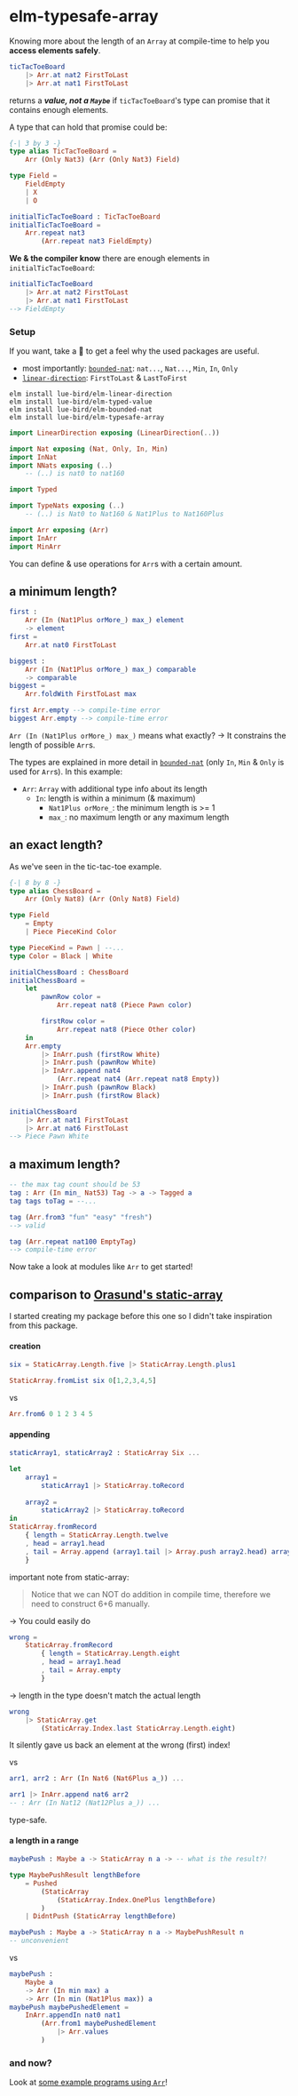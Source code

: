 # elm-typesafe-array

Knowing more about the length of an `Array` at compile-time to help you **access elements safely**.

```elm
ticTacToeBoard
    |> Arr.at nat2 FirstToLast
    |> Arr.at nat1 FirstToLast
```

returns a **_value, not a `Maybe`_** if `ticTacToeBoard`'s type can promise that it contains enough elements.

A type that can hold that promise could be:

```elm
{-| 3 by 3 -}
type alias TicTacToeBoard =
    Arr (Only Nat3) (Arr (Only Nat3) Field)

type Field =
    FieldEmpty
    | X
    | O

initialTicTacToeBoard : TicTacToeBoard
initialTicTacToeBoard =
    Arr.repeat nat3
        (Arr.repeat nat3 FieldEmpty)
```

**We & the compiler know** there are enough elements in `initialTicTacToeBoard`:

```elm
initialTicTacToeBoard
    |> Arr.at nat2 FirstToLast
    |> Arr.at nat1 FirstToLast
--> FieldEmpty
```

### Setup

If you want, take a 👀 to get a feel why the used packages are useful.
- most importantly: [`bounded-nat`][bounded-nat]: `nat...`, `Nat...`, `Min`, `In`, `Only`
- [`linear-direction`][linear-direction]: `FirstToLast` & `LastToFirst`

```noformatingplease
elm install lue-bird/elm-linear-direction
elm install lue-bird/elm-typed-value
elm install lue-bird/elm-bounded-nat
elm install lue-bird/elm-typesafe-array
```

```elm
import LinearDirection exposing (LinearDirection(..))

import Nat exposing (Nat, Only, In, Min)
import InNat
import NNats exposing (..)
    -- (..) is nat0 to nat160

import Typed

import TypeNats exposing (..)
    -- (..) is Nat0 to Nat160 & Nat1Plus to Nat160Plus

import Arr exposing (Arr)
import InArr
import MinArr
```

You can define & use operations for `Arr`s with a certain amount.

## a minimum length?

```elm
first :
    Arr (In (Nat1Plus orMore_) max_) element
    -> element
first =
    Arr.at nat0 FirstToLast

biggest :
    Arr (In (Nat1Plus orMore_) max_) comparable
    -> comparable
biggest =
    Arr.foldWith FirstToLast max

first Arr.empty --> compile-time error
biggest Arr.empty --> compile-time error
```

`Arr (In (Nat1Plus orMore_) max_)` means what exactly?
→ It constrains the length of possible `Arr`s.

The types are explained in more detail in [`bounded-nat`][bounded-nat] (only `In`, `Min` & `Only` is used for `Arr`s). In this example:

- `Arr`: `Array` with additional type info about its length
    - `In`: length is within a minimum (& maximum)
        - `Nat1Plus orMore_`: the minimum length is >= 1
        - `max_`: no maximum length or any maximum length

## an exact length?

As we've seen in the tic-tac-toe example.

```elm
{-| 8 by 8 -}
type alias ChessBoard =
    Arr (Only Nat8) (Arr (Only Nat8) Field)

type Field
    = Empty
    | Piece PieceKind Color

type PieceKind = Pawn | --...
type Color = Black | White

initialChessBoard : ChessBoard
initialChessBoard =
    let
        pawnRow color =
            Arr.repeat nat8 (Piece Pawn color)

        firstRow color =
            Arr.repeat nat8 (Piece Other color)
    in
    Arr.empty
        |> InArr.push (firstRow White)
        |> InArr.push (pawnRow White)
        |> InArr.append nat4
            (Arr.repeat nat4 (Arr.repeat nat8 Empty))
        |> InArr.push (pawnRow Black)
        |> InArr.push (firstRow Black)

initialChessBoard
    |> Arr.at nat1 FirstToLast
    |> Arr.at nat6 FirstToLast
--> Piece Pawn White
```


## a maximum length?
  
```elm
-- the max tag count should be 53
tag : Arr (In min_ Nat53) Tag -> a -> Tagged a
tag tags toTag = --...

tag (Arr.from3 "fun" "easy" "fresh")
--> valid

tag (Arr.repeat nat100 EmptyTag)
--> compile-time error
```

Now take a look at modules like `Arr` to get started!

## comparison to [Orasund's static-array][static-array]

I started creating my package before this one so I didn't take inspiration from this package.

#### creation

```elm
six = StaticArray.Length.five |> StaticArray.Length.plus1

StaticArray.fromList six 0[1,2,3,4,5]
```
vs
```elm
Arr.from6 0 1 2 3 4 5
```
#### appending
```elm
staticArray1, staticArray2 : StaticArray Six ...

let
    array1 =
        staticArray1 |> StaticArray.toRecord
    
    array2 =
        staticArray2 |> StaticArray.toRecord
in
StaticArray.fromRecord
    { length = StaticArray.Length.twelve
    , head = array1.head
    , tail = Array.append (array1.tail |> Array.push array2.head) array2.tail
    }
```
important note from static-array:

> Notice that we can NOT do addition in compile time, therefore we need to construct 6+6 manually.

→ You could easily do

```elm
wrong =
    StaticArray.fromRecord
        { length = StaticArray.Length.eight
        , head = array1.head
        , tail = Array.empty
        }
```

→ length in the type doesn't match the actual length

```elm
wrong
    |> StaticArray.get
        (StaticArray.Index.last StaticArray.Length.eight)
```

It silently gave us back an element at the wrong (first) index!

vs

```elm
arr1, arr2 : Arr (In Nat6 (Nat6Plus a_)) ...

arr1 |> InArr.append nat6 arr2
-- : Arr (In Nat12 (Nat12Plus a_)) ...
```

type-safe.

#### a length in a range

```elm
maybePush : Maybe a -> StaticArray n a -> -- what is the result?!

type MaybePushResult lengthBefore
    = Pushed
        (StaticArray    
            (StaticArray.Index.OnePlus lengthBefore)
        )
    | DidntPush (StaticArray lengthBefore)

maybePush : Maybe a -> StaticArray n a -> MaybePushResult n
-- unconvenient
```
vs
```elm
maybePush :
    Maybe a
    -> Arr (In min max) a
    -> Arr (In min (Nat1Plus max)) a
maybePush maybePushedElement =
    InArr.appendIn nat0 nat1
        (Arr.from1 maybePushedElement
            |> Arr.values
        )
```

### and now?

Look at [some example programs using `Arr`](https://github.com/lue-bird/elm-typesafe-array/tree/master/examples)!

[bounded-nat]: https://package.elm-lang.org/packages/lue-bird/elm-bounded-nat/latest/
[static-array]: https://package.elm-lang.org/packages/Orasund/elm-static-array/latest/
[linear-direction]: https://package.elm-lang.org/packages/lue-bird/elm-linear-direction/latest/
